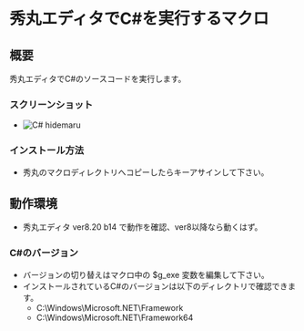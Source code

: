 # 秀丸エディタでC#を実行するマクロ

## 概要
秀丸エディタでC#のソースコードを実行します。

### スクリーンショット
- ![C# hidemaru](http://cdn-ak.f.st-hatena.com/images/fotolife/o/ohtorii/20120603/20120603000152.gif?1338649922 "C# 秀丸エディタ")

### インストール方法
- 秀丸のマクロディレクトリへコピーしたらキーアサインして下さい。

## 動作環境
- 秀丸エディタ ver8.20 b14 で動作を確認、ver8以降なら動くはず。

### C#のバージョン
- バージョンの切り替えはマクロ中の $g_exe 変数を編集して下さい。
- インストールされているC#のバージョンは以下のディレクトリで確認できます。
	- C:\Windows\Microsoft.NET\Framework
	- C:\Windows\Microsoft.NET\Framework64
